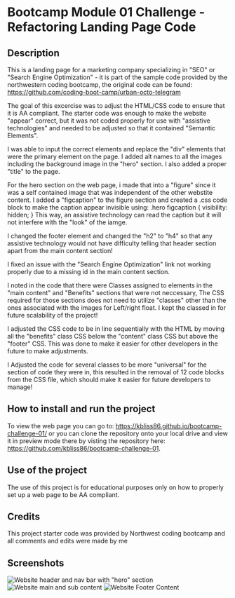 # Bootcamp Module 01 Challenge - Refactoring Landing Page Code

## Description
This is a landing page for a marketing company specializing in "SEO" or "Search Engine Optimization" - it is part of the sample code provided by the northwestern coding bootcamp, the original code can be found: https://github.com/coding-boot-camp/urban-octo-telegram

The goal of this excercise was to adjust the HTML/CSS code to ensure that it is AA compliant. The starter code was enough to make the website "appear" correct, but it was not coded properly for use with "assistive technologies" and needed to be adjusted so that it contained "Semantic Elements".

I was able to input the correct elements and replace the "div" elements that were the primary element on the page. I added alt names to all the images including the background image in the "hero" section. I also added a proper "title" to the page. 

For the hero section on the web page, i made that into a "figure" since it was a self contained image that was independent of the other webstite content. I added a "figcaption" to the figure section and created a .css code block to make the caption appear invisible using:
    .hero figcaption {
    visibility: hidden;
    }
This way, an assistive technology can read the caption but it will not interfere with the "look" of the iamge.

I changed the footer element and changed the "h2" to "h4" so that any assistive technology would not have difficulty telling that header section apart from the main content section!

I fixed an issue with the "Search Engine Optimization" link not working properly due to a missing id in the main content section.

I noted in the code that there were Classes assigned to elements in the "main content" and "Benefits" sections that were not neccessary, The CSS required for those sections does not need to utilize "classes" other than the ones associated with the images for Left/right float. I kept the classed in for future scalability of the project!

I adjusted the CSS code to be in line sequentially with the HTML by moving all the "benefits" class CSS below the "content" class CSS but above the "footer" CSS. This was done to make it easier for other developers in the future to make adjustments.

I Adjusted the code for several classes  to be more "universal" for the section of code they were in, this resulted in the removal of 12 code blocks from the CSS file, which should make it easier for future developers to manage!

## How to install and run the project
To view the web page you can go to: https://kbliss86.github.io/bootcamp-challenge-01/ or you can clone the repository onto your local drive and view it in preview mode there by visting the repository here: https://github.com/kbliss86/bootcamp-challenge-01.

## Use of the project
The use of this project is for educational purposes only on how to properly set up a web page to be AA compliant.

## Credits
This project starter code was provided by Northwest coding bootcamp and all comments and edits were made by me

## Screenshots
![Website header and nav bar with "hero" section](https://github.com/kbliss86/bootcamp-challenge-01/blob/main/assets/images/Horiseon%20SC%20-01.PNG)
![Website main and sub content](https://github.com/kbliss86/bootcamp-challenge-01/blob/main/assets/images/Horiseon%20SC%20-02.PNG)
![Website Footer Content](https://github.com/kbliss86/bootcamp-challenge-01/blob/main/assets/images/Horiseon%20SC%20-03.PNG)
